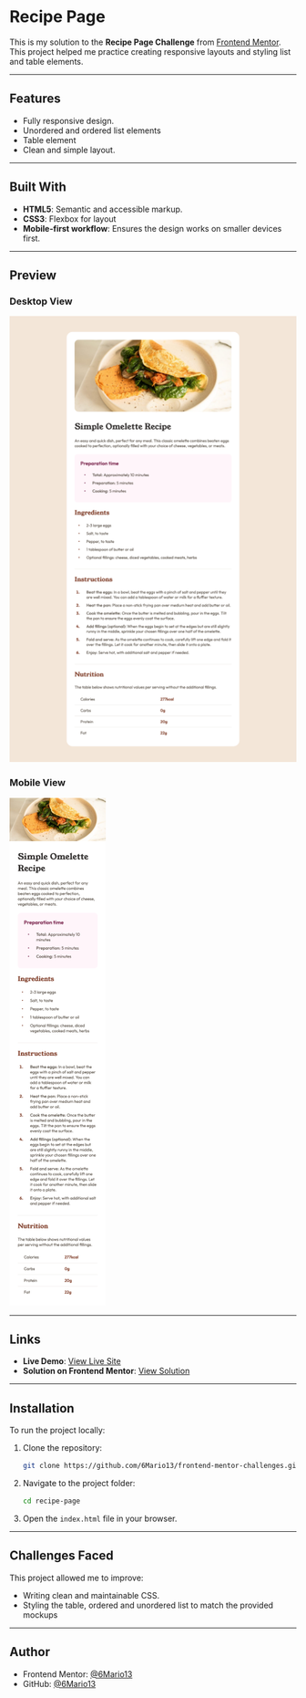 
# Recipe Page

This is my solution to the **Recipe Page Challenge** from [Frontend Mentor](https://www.frontendmentor.io/challenges). This project helped me practice creating responsive layouts and styling list and table elements.

---

## Features

- Fully responsive design.
- Unordered and ordered list elements
- Table element
- Clean and simple layout.

---

## Built With

- **HTML5**: Semantic and accessible markup.
- **CSS3**: Flexbox for layout
- **Mobile-first workflow**: Ensures the design works on smaller devices first.

---

## Preview

### Desktop View

![Desktop View](./assets/screenshots/desktop-Frontend-Mentor-Recipe-page.png)

### Mobile View  
![Mobile View](./assets/screenshots/mobile-Frontend-Mentor-Recipe-page.png)

---

## Links

- **Live Demo**: [View Live Site](https://6mario13.github.io/frontend-mentor-challenges/recipe-page/)
- **Solution on Frontend Mentor**: [View Solution](https://www.frontendmentor.io/solutions/)

---

## Installation

To run the project locally:

1. Clone the repository:
   ```bash
   git clone https://github.com/6Mario13/frontend-mentor-challenges.git
   ```
2. Navigate to the project folder:
   ```bash
   cd recipe-page
   ```
3. Open the `index.html` file in your browser.

---

## Challenges Faced

This project allowed me to improve:
- Writing clean and maintainable CSS.
- Styling the table, ordered and unordered list to match the provided mockups

---

## Author

- Frontend Mentor: [@6Mario13](https://www.frontendmentor.io/profile/6Mario13)
- GitHub: [@6Mario13](https://github.com/6Mario13)